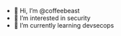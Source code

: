 - 👋 Hi, I’m @coffeebeast
- 👀 I’m interested in security
- 🌱 I’m currently learning devsecops

<!---
coffeebeast/coffeebeast is a ✨ special ✨ repository because its `README.md` (this file) appears on your GitHub profile.
You can click the Preview link to take a look at your changes.
--->
